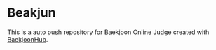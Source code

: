 # Beakjun
This is a auto push repository for Baekjoon Online Judge created with [BaekjoonHub](https://github.com/BaekjoonHub/BaekjoonHub).

